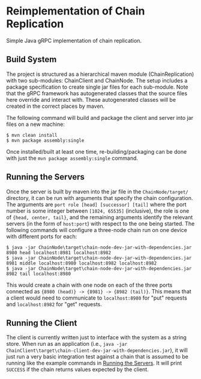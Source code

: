 # Reimplementation of Chain Replication

Simple Java gRPC implementation of chain replication.

## Build System

The project is structured as a hierarchical maven module (ChainReplication) with two sub-modules: ChainClient and ChainNode. The setup includes a package specification to create single jar files for each sub-module. Note that the gRPC framework has autogenerated classes that the source files here override and interact with. These autogenerated classes will be created in the correct places by maven.

The following command will build and package the client and server into jar files on a new machine:

```shell
$ mvn clean install
$ mvn package assembly:single
```

Once installed/built at least one time, re-building/packaging can be done with just the `mvn package assembly:single` command.

## Running the Servers

Once the server is built by maven into the jar file in the `ChainNode/target/` directory, it can be run with arguments that specify the chain configuration. The arguments are `port role [head] [successor] [tail]` where the port number is some integer between `[1024, 65535]` (inclusive), the role is one of `{head, center, tail}`, and the remaining arguments identify the relevant servers (in the form of `host:port`) with respect to the one being started. The following commands will configure a three-node chain run on one device with different ports for each:

```shell
$ java -jar ChainNode\target\chain-node-dev-jar-with-dependencies.jar 8980 head localhost:8981 localhost:8982
$ java -jar ChainNode\target\chain-node-dev-jar-with-dependencies.jar 8981 middle localhost:8980 localhost:8982 localhost:8982
$ java -jar ChainNode\target\chain-node-dev-jar-with-dependencies.jar 8982 tail localhost:8980
```

This would create a chain with one node on each of the three ports connected as `{8980 (head)} -> {8981} -> {8982 (tail)}`. This means that a client would need to communicate to `localhost:8980` for "put" requests and `localhost:8982` for "get" requests.
 
## Running the Client

The client is currently written just to interface with the system as a string store. When run as an application (i.e., `java -jar ChainClient\target\chain-client-dev-jar-with-dependencies.jar`), it will just run a very basic integration test against a chain that is assumed to be running like the example commands in [Running the Servers](#Running-the-Servers). It will print `SUCCESS` if the chain returns values expected by the client.
